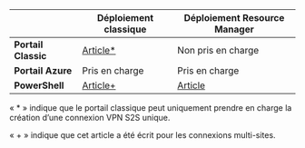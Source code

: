 | | **Déploiement classique** | **Déploiement Resource Manager** |
|----------------------------------------|--------------|----------------------|
| **Portail Classic** |[Article*](../articles/vpn-gateway/vpn-gateway-site-to-site-create.md) | Non pris en charge |
| **Portail Azure** | Pris en charge | Pris en charge |
| **PowerShell** |[Article+](..articles/vpn-gateway/vpn-gateway-multi-site.md) | [Article](..articles/vpn-gateway/vpn-gateway-create-site-to-site-rm-powershell.md)| 

« * » indique que le portail classique peut uniquement prendre en charge la création d’une connexion VPN S2S unique.

« + » indique que cet article a été écrit pour les connexions multi-sites.

<!---HONumber=AcomDC_0323_2016-->